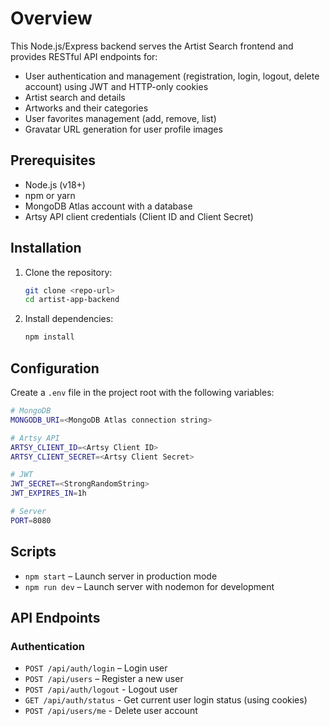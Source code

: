 # Overview

This Node.js/Express backend serves the Artist Search frontend and provides RESTful API endpoints for:
- User authentication and management (registration, login, logout, delete account) using JWT and HTTP-only cookies
- Artist search and details
- Artworks and their categories
- User favorites management (add, remove, list)
- Gravatar URL generation for user profile images

## Prerequisites
- Node.js (v18+)
- npm or yarn
- MongoDB Atlas account with a database
- Artsy API client credentials (Client ID and Client Secret)

## Installation
1. Clone the repository:
   ``` bash
   git clone <repo-url>
   cd artist-app-backend
   ```
2. Install dependencies:
   ``` bash
   npm install
   ```
## Configuration
Create a `.env` file in the project root with the following variables:
```bash
# MongoDB
MONGODB_URI=<MongoDB Atlas connection string>

# Artsy API
ARTSY_CLIENT_ID=<Artsy Client ID>
ARTSY_CLIENT_SECRET=<Artsy Client Secret>

# JWT
JWT_SECRET=<StrongRandomString>
JWT_EXPIRES_IN=1h

# Server
PORT=8080
```
## Scripts
- `npm start` – Launch server in production mode
- `npm run dev` – Launch server with nodemon for development

## API Endpoints
### Authentication
- `POST /api/auth/login` – Login user
- `POST /api/users` – Register a new user
- `POST /api/auth/logout` - Logout user
- `GET /api/auth/status` - Get current user login status (using cookies)
- `POST /api/users/me` - Delete user account




